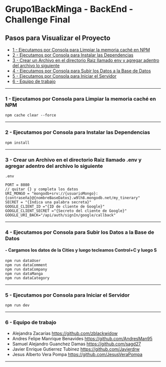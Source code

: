 # Grupo1BackMinga - BackEnd - Challenge Final

## **Pasos para Visualizar el Proyecto**

-   [1 - Ejecutamos por Consola para Limpiar la memoria caché en NPM](#1---Ejecutamos-por-Consola-para-Limpiar-la-memoria-caché-en-NPM)
-   [2 - Ejecutamos por Consola para Instalar las Dependencias](#2---Ejecutamos-por-Consola-para-Instalar-las-Dependencias)
-   [3 - Crear un Archivo en el directorio Raiz llamado env y agregar adentro del archivo lo siguiente](#3---Crear-un-Archivo-en-el-directorio-Raiz-llamado-env-y-agregar-adentro-del-archivo-lo-siguiente)
-   [4 - Ejecutamos por Consola para Subir los Datos a la Base de Datos](#4---Ejecutamos-por-Consola-para-Subir-los-Datos-a-la-Base-de-Datos)
-   [5 - Ejecutamos por Consola para Iniciar el Servidor](#5---Ejecutamos-por-Consola-para-Iniciar-el-Servidor)
-   [6 - Equipo de trabajo](#6---Equipo-de-trabajo)


---

### **1 - Ejecutamos por Consola para Limpiar la memoria caché en NPM**

```
npm cache clear --force
```

---

### **2 - Ejecutamos por Consola para Instalar las Dependencias**

```
npm install
```

---

### **3 - Crear un Archivo en el directorio Raiz llamado .env y agregar adentro del archivo lo siguiente**

```
.env
```
```
PORT = 8080
// quitar {} y completa los datos
URI_MONGO = "mongodb+srv://{usuarioMongo}:{contraseña}@{nombreBaseDatos}.w9lh8.mongodb.net/my_tinerary"
SECRET = "{Indica una palabra secreta}"
GOOGLE_CLIENT_ID ="{ID de cliente de Google}"
GOOGLE_CLIENT_SECRET ="{Secreto del cliente de Google}"
GOOGLE_URI_BACK="/api/auth/signIn/google/callback"
```

---

### **4 - Ejecutamos por Consola para Subir los Datos a la Base de Datos**

#### - Cargamos los datos de la Cities y luego tecleamos Control+C y luego S

```
npm run dataUser
npm run dataComment
npm run dataCompany
npm run dataManga
npm run dataCategory
```
---
### **5 - Ejecutamos por Consola para Iniciar el Servidor**

```
npm run dev
```

---
### **6 - Equipo de trabajo**

- Alejandra Zacarías https://github.com/zblackwidow
- Andres Felipe Manrique Benavides https://github.com/AndresMan95
- Samuel Alejandro Guanchez Damas https://github.com/sagd27
- Javier Enrique Gutierrez Tubinez https://github.com/Javierdrw
- Jesus Alberto Vera Pompa https://github.com/JesusVeraPompa
---
